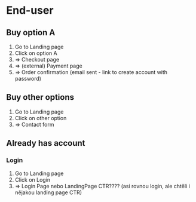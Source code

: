 # End-user
## Buy option A
1. Go to Landing page
2. Click on option A
3. => Checkout page
4. => (external) Payment page
5. => Order confirmation (email sent - link to create account with password)

## Buy other options
1. Go to Landing page
2. Click on other option
3. => Contact form

## Already has account
### Login
1. Go to Landing page
2. Click on Login
3. => Login Page nebo LandingPage CTR???? (asi rovnou login, ale chtěli i nějakou landing page CTR)

